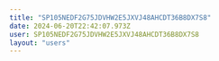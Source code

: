 ```yaml
---
title: "SP105NEDF2G75JDVHW2E5JXVJ48AHCDT36B8DX7S8"
date: 2024-06-20T22:42:07.973Z
user: SP105NEDF2G75JDVHW2E5JXVJ48AHCDT36B8DX7S8
layout: "users"
---
```

    